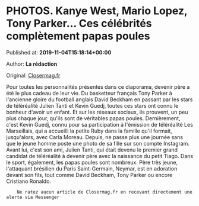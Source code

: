 
# PHOTOS. Kanye West, Mario Lopez, Tony Parker… Ces célébrités complètement papas poules

Published at: **2019-11-04T15:18:14+00:00**

Author: **La rédaction**

Original: [Closermag.fr](https://www.closermag.fr/people/photos.-kanye-west-mario-lopez-tony-parker-ces-celebrites-completement-papas-1044446)

Pour toutes les personnalités présentes dans ce diaporama, devenir père a été le plus cadeau de leur vie. Du basketteur français Tony Parker à l'ancienne gloire du football anglais David Beckham en passant par les stars de téléréalité Julien Tanti et Kevin Guedj, toutes ces stars ont connu le bonheur d'avoir un enfant. Et sur les réseaux sociaux, ils prouvent, un peu plus chaque jour, qu'ils sont de véritables papas poules.
Dernièrement, c'est Kevin Guedj, connu pour sa participation à l'émission de téléréalité Les Marseillais, qui a accueilli la petite Ruby dans la famille qu'il formait, jusqu'alors, avec Carla Moreau. Depuis, ne passe plus une journée sans que le jeune homme poste une photo de sa fille sur son compte Instagram. Avant lui, c'est son ami, Julien Tanti, qui était devenu le premier grand candidat de téléréalité à devenir père avec la naissance du petit Tiago. Dans le sport, également, les papas poules sont nombreux. Père très jeune, l'attaquant brésilien du Paris Saint-Germain, Neymar, est en adoration devant son fils, tout comme David Beckham, Tony Parker ou encore Cristiano Ronaldo.

        Ne ratez aucun article de Closermag.fr en recevant directement une alerte via Messenger
      
